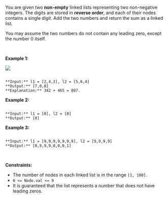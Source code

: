 You are given two **non-empty** linked lists representing two non-negative integers. The digits are stored in **reverse order**, and each of their nodes contains a single digit. Add the two numbers and return the sum as a linked list.


You may assume the two numbers do not contain any leading zero, except the number 0 itself.


 


**Example 1:**


![](https://assets.leetcode.com/uploads/2020/10/02/addtwonumber1.jpg)

```

**Input:** l1 = [2,4,3], l2 = [5,6,4]
**Output:** [7,0,8]
**Explanation:** 342 + 465 = 807.

```

**Example 2:**



```

**Input:** l1 = [0], l2 = [0]
**Output:** [0]

```

**Example 3:**



```

**Input:** l1 = [9,9,9,9,9,9,9], l2 = [9,9,9,9]
**Output:** [8,9,9,9,0,0,0,1]

```

 


**Constraints:**


* The number of nodes in each linked list is in the range `[1, 100]`.
* `0 <= Node.val <= 9`
* It is guaranteed that the list represents a number that does not have leading zeros.



